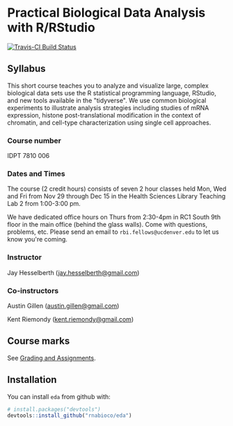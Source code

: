 
Practical Biological Data Analysis with R/RStudio
=================================================

[![Travis-CI Build Status](https://travis-ci.org/rnabioco/eda.svg?branch=master)](https://travis-ci.org/rnabioco/eda)

Syllabus
--------

This short course teaches you to analyze and visualize large, complex biological data sets use the R statistical programming language, RStudio, and new tools available in the "tidyverse". We use common biological experiments to illustrate analysis strategies including studies of mRNA expression, histone post-translational modification in the context of chromatin, and cell-type characterization using single cell approaches.

### Course number

IDPT 7810 006

### Dates and Times

The course (2 credit hours) consists of seven 2 hour classes held Mon, Wed and Fri from Nov 29 through Dec 15 in the Health Sciences Library Teaching Lab 2 from 1:00-3:00 pm.

We have dedicated office hours on Thurs from 2:30-4pm in RC1 South 9th floor in the main office (behind the glass walls). Come with questions, problems, etc. Please send an email to `rbi.fellows@ucdenver.edu` to let us know you're coming.

### Instructor

Jay Hesselberth (<jay.hesselberth@gmail.com>)

### Co-instructors

Austin Gillen (<austin.gillen@gmail.com>)

Kent Riemondy (<kent.riemondy@gmail.com>)

Course marks
------------

See [Grading and Assignments](https://rnabioco.github.io/eda/articles/assignments.html).

Installation
------------

You can install `eda` from github with:

``` r
# install.packages("devtools")
devtools::install_github("rnabioco/eda")
```

